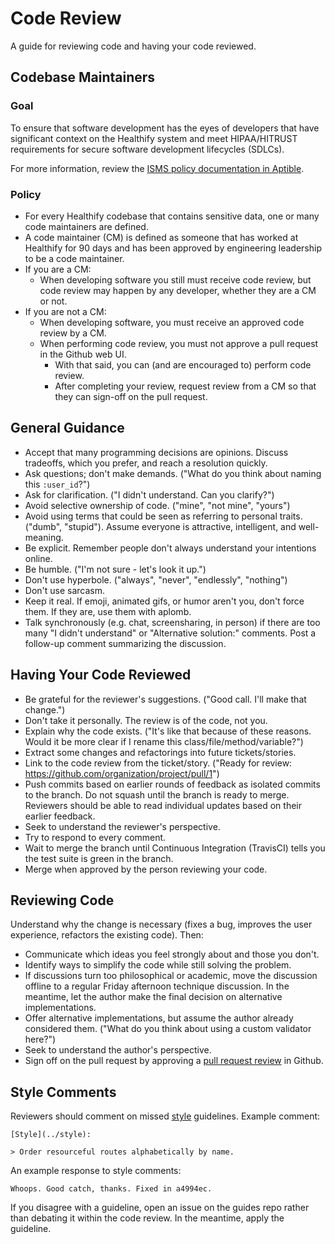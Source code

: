 # Code Review

A guide for reviewing code and having your code reviewed.

## Codebase Maintainers

### Goal

To ensure that software development has the eyes of developers that have
significant context on the Healthify system and meet HIPAA/HITRUST requirements
for secure software development lifecycles (SDLCs).

For more information, review the [ISMS policy documentation in Aptible][isms-policy-link].

### Policy

* For every Healthify codebase that contains sensitive data, one or many code
  maintainers are defined.
* A code maintainer (CM) is defined as someone that has worked at Healthify for 90
  days and has been approved by engineering leadership to be a code maintainer.
* If you are a CM:
  * When developing software you still must receive code review, but code review
    may happen by any developer, whether they are a CM or not.
* If you are not a CM:
  * When developing software, you must receive an approved code review by a CM.
  * When performing code review, you must not approve a pull request in the
    Github web UI.
    * With that said, you can (and are encouraged to) perform code review.
    * After completing your review, request review from a CM so that they can
      sign-off on the pull request.

## General Guidance

* Accept that many programming decisions are opinions. Discuss tradeoffs, which
  you prefer, and reach a resolution quickly.
* Ask questions; don't make demands. ("What do you think about naming this
  `:user_id`?")
* Ask for clarification. ("I didn't understand. Can you clarify?")
* Avoid selective ownership of code. ("mine", "not mine", "yours")
* Avoid using terms that could be seen as referring to personal traits. ("dumb",
  "stupid"). Assume everyone is attractive, intelligent, and well-meaning.
* Be explicit. Remember people don't always understand your intentions online.
* Be humble. ("I'm not sure - let's look it up.")
* Don't use hyperbole. ("always", "never", "endlessly", "nothing")
* Don't use sarcasm.
* Keep it real. If emoji, animated gifs, or humor aren't you, don't force them.
  If they are, use them with aplomb.
* Talk synchronously (e.g. chat, screensharing, in person) if there are too many
  "I didn't understand" or "Alternative solution:" comments. Post a follow-up
  comment summarizing the discussion.

## Having Your Code Reviewed

* Be grateful for the reviewer's suggestions. ("Good call. I'll make that
  change.")
* Don't take it personally. The review is of the code, not you.
* Explain why the code exists. ("It's like that because of these reasons. Would
  it be more clear if I rename this class/file/method/variable?")
* Extract some changes and refactorings into future tickets/stories.
* Link to the code review from the ticket/story. ("Ready for review:
  https://github.com/organization/project/pull/1")
* Push commits based on earlier rounds of feedback as isolated commits to the
  branch. Do not squash until the branch is ready to merge. Reviewers should be
  able to read individual updates based on their earlier feedback.
* Seek to understand the reviewer's perspective.
* Try to respond to every comment.
* Wait to merge the branch until Continuous Integration (TravisCI)
  tells you the test suite is green in the branch.
* Merge when approved by the person reviewing your code.

## Reviewing Code

Understand why the change is necessary (fixes a bug, improves the user
experience, refactors the existing code). Then:

* Communicate which ideas you feel strongly about and those you don't.
* Identify ways to simplify the code while still solving the problem.
* If discussions turn too philosophical or academic, move the discussion offline
  to a regular Friday afternoon technique discussion. In the meantime, let the
  author make the final decision on alternative implementations.
* Offer alternative implementations, but assume the author already considered
  them. ("What do you think about using a custom validator here?")
* Seek to understand the author's perspective.
* Sign off on the pull request by approving a [pull request
  review][pr-review-docs] in Github.

## Style Comments

Reviewers should comment on missed [style](../style)
guidelines. Example comment:

    [Style](../style):

    > Order resourceful routes alphabetically by name.

An example response to style comments:

    Whoops. Good catch, thanks. Fixed in a4994ec.

If you disagree with a guideline, open an issue on the guides repo rather than
debating it within the code review. In the meantime, apply the guideline.

[isms-policy-link]:https://dashboard.aptible.com/gridiron/986de3df-091e-482a-b8c3-513ddd08cf87/
[pr-review-docs]:https://help.github.com/articles/about-pull-request-reviews/
